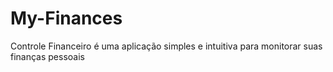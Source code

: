 # My-Finances
Controle Financeiro é uma aplicação simples e intuitiva para monitorar suas finanças pessoais
